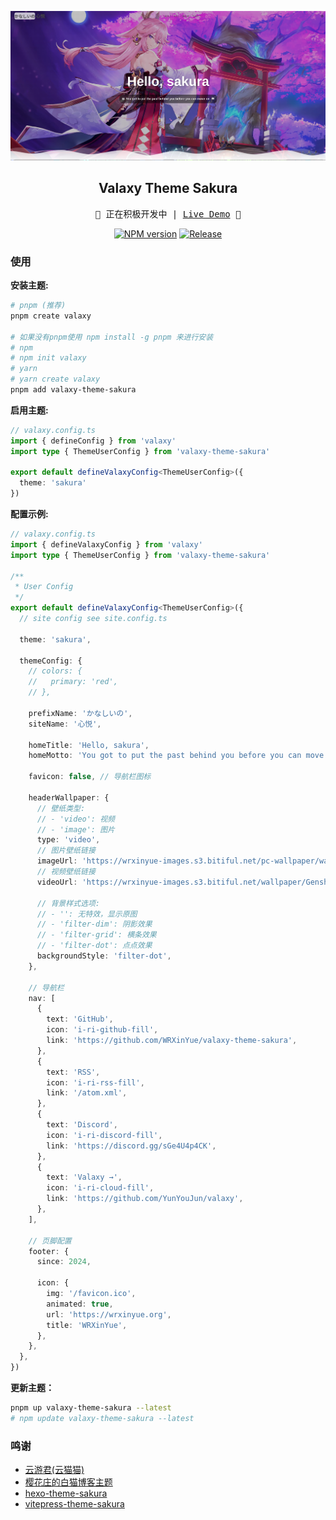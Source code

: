 ![Preview](assets/2024-01-21_17-53.png)

<h2 align="center">Valaxy Theme Sakura</h2>
<pre align="center">
🧪 正在积极开发中 | <a href="https://sakura.wrxinyue.org/">Live Demo</a> 🌸
</pre>

<p align="center">
<a href="https://www.npmjs.com/package/valaxy-theme-sakura" rel="nofollow"><img src="https://img.shields.io/npm/v/valaxy-theme-sakura?color=0078E7" alt="NPM version"></a>
<a href="https://github.com/WRXinYue/valaxy-theme-sakura/actions/workflows/release.yml"><img src="https://github.com/WRXinYue/valaxy-theme-sakura/actions/workflows/release.yml/badge.svg" alt="Release"></a>
</p>

### 使用

**安装主题:**
~~~bash
# pnpm (推荐)
pnpm create valaxy

# 如果没有pnpm使用 npm install -g pnpm 来进行安装
# npm
# npm init valaxy
# yarn
# yarn create valaxy
pnpm add valaxy-theme-sakura
~~~

**启用主题:**
~~~ts
// valaxy.config.ts
import { defineConfig } from 'valaxy'
import type { ThemeUserConfig } from 'valaxy-theme-sakura'

export default defineValaxyConfig<ThemeUserConfig>({
  theme: 'sakura'
})
~~~

**配置示例:**
~~~ts
// valaxy.config.ts
import { defineValaxyConfig } from 'valaxy'
import type { ThemeUserConfig } from 'valaxy-theme-sakura'

/**
 * User Config
 */
export default defineValaxyConfig<ThemeUserConfig>({
  // site config see site.config.ts

  theme: 'sakura',

  themeConfig: {
    // colors: {
    //   primary: 'red',
    // },

    prefixName: 'かなしいの',
    siteName: '心悦',

    homeTitle: 'Hello, sakura',
    homeMotto: 'You got to put the past behind you before you can move on.',

    favicon: false, // 导航栏图标

    headerWallpaper: {
      // 壁纸类型:
      // - 'video': 视频
      // - 'image': 图片
      type: 'video',
      // 图片壁纸链接
      imageUrl: 'https://wrxinyue-images.s3.bitiful.net/pc-wallpaper/wallhaven-yxwy7k.jpg',
      // 视频壁纸链接
      videoUrl: 'https://wrxinyue-images.s3.bitiful.net/wallpaper/Genshin Impact - Yae Miko (4) Cybust PC.mp4',

      // 背景样式选项:
      // - '': 无特效，显示原图
      // - 'filter-dim': 阴影效果
      // - 'filter-grid': 横条效果
      // - 'filter-dot': 点点效果
      backgroundStyle: 'filter-dot',
    },

    // 导航栏
    nav: [
      {
        text: 'GitHub',
        icon: 'i-ri-github-fill',
        link: 'https://github.com/WRXinYue/valaxy-theme-sakura',
      },
      {
        text: 'RSS',
        icon: 'i-ri-rss-fill',
        link: '/atom.xml',
      },
      {
        text: 'Discord',
        icon: 'i-ri-discord-fill',
        link: 'https://discord.gg/sGe4U4p4CK',
      },
      {
        text: 'Valaxy →',
        icon: 'i-ri-cloud-fill',
        link: 'https://github.com/YunYouJun/valaxy',
      },
    ],

    // 页脚配置
    footer: {
      since: 2024,

      icon: {
        img: '/favicon.ico',
        animated: true,
        url: 'https://wrxinyue.org',
        title: 'WRXinYue',
      },
    },
  },
})
~~~

**更新主题：**
~~~bash
pnpm up valaxy-theme-sakura --latest
# npm update valaxy-theme-sakura --latest
~~~

### 鸣谢

- [云游君(云猫猫)](https://valaxy.site/)
- [樱花庄的白猫博客主题](https://github.com/mashirozx/sakura)
- [hexo-theme-sakura](https://github.com/honjun/hexo-theme-sakura)
- [vitepress-theme-sakura](https://github.com/flaribbit/vitepress-theme-sakura)
